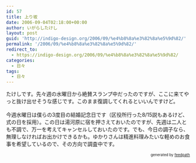 ```yaml
---
id: 57
title: 上り坂
date: 2006-09-04T02:18:00+00:00
author: いがらしたけし
layout: post
guid: 'http://indigo-design.org/2006/09/%e4%b8%8a%e3%82%8a%e5%9d%82/'
permalink: '/2006/09/%e4%b8%8a%e3%82%8a%e5%9d%82/'
redirect_to:
  - https://indigo-design.org/2006/09/%e4%b8%8a%e3%82%8a%e5%9d%82/
categories:
  - 日々
tags:
  - 日々
---
```

たけしです。先々週の水曜日から絶賛スランプ中だったのですが、ここに来てやっと抜け出せそうな感じです。このまま復調してくれるといいんですけど。<br /><br />今週水曜日は僕らの3度目の結婚記念日です（区役所行った8/15説もあるけど、式の日を採用）。この日は湯河原に宿を押さえておいたのですが、先週は二人とも不調で、万一を考えてキャンセルしておいたのです。でも、今日の調子なら、無理しなければお出かけできるかも。ゆかりさんは精進料理みたいな軽めのお食事を希望しているので、その方向で調査中です。
<div style="text-align: right;font-size: 10px">
&nbsp;&nbsp;<span>generated by <a href="http://feedpath.jp">feedpath</a></span>
</div>